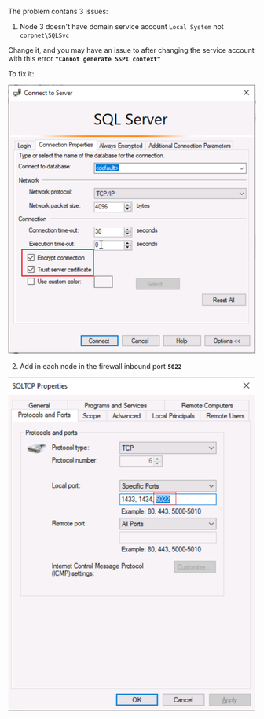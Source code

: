 The problem  contans 3 issues:
1. Node 3 doesn't have domain service account `Local System` not `corpnet\SQLSvc`

Change it, and you may have an issue to after changing the service account with this error **`"Cannot generate SSPI context"`**

To fix it:

![alt text](https://github.com/MohamedAbdelhalem/Acrreditations/blob/main/AG_Monitor_and_Troubleshooting/media/Trust_Encrypt.png)

2. Add in each node in the firewall inbound port **`5022`**

![alt text](https://github.com/MohamedAbdelhalem/Acrreditations/blob/main/AG_Monitor_and_Troubleshooting/media/port_5022.png)
